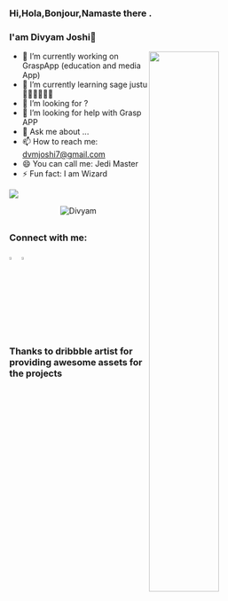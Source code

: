 ### Hi,Hola,Bonjour,Namaste there .
### I'am Divyam Joshi👋

<img align="right" src="https://cdn.dribbble.com/users/1615466/screenshots/3879272/dribbble2.jpg" width="50%"/>

- 🔭 I’m currently working on GraspApp (education and media App)
- 🌱 I’m currently learning sage justu 🧙🏼‍♂️🧙🏼‍♂
- 👯 I’m looking for ?
- 🤔 I’m looking for help with Grasp APP
- 💬 Ask me about ...
- 📫 How to reach me: dvmjoshi7@gmail.com
- 😄 You can call me: Jedi Master
- ⚡ Fun fact: I am Wizard 

<img src="https://github-readme-stats.vercel.app/api?username=dvmjoshi&&show_icons=true&title_color=ffffff&icon_color=bb2acf&text_color=daf7dc&bg_color=191919">
<p align="center"><img src="https://komarev.com/ghpvc/?username=dvmjoshi&label=PROFILE+VIEWS&style=flat-square" alt="Divyam" /></p>

##
### Connect with me:

[<img src="https://img.icons8.com/color/48/000000/twitter.png" width="3.5%"/>](https://twitter.com/ProDIVYAM) [<img src="https://img.icons8.com/color/48/000000/linkedin.png" width="3.5%"/>](https://www.linkedin.com/in/divyam-joshi-ba0056127) 

### Thanks to dribbble artist for providing awesome assets for the projects


